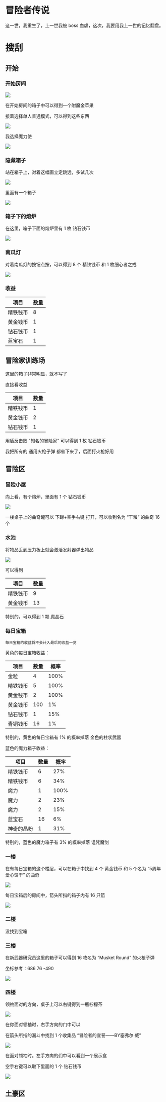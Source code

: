 # 冒险者传说

这一世，我重生了，上一世我被 boss 血虐，这次，我要用我上一世的记忆翻盘。

# 搜刮

## 开始

### 开始房间

![](/others/catship/开始-1.png)

在开始房间的箱子中可以得到一个附魔金苹果

接着选择单人普通模式，可以得到这些东西

![](/others/catship/开始-2.png)

我选择魔力使

![](/others/catship/开始-3.png)

### 隐藏箱子

站在箱子上，对着这幅画立定跳远，多试几次

![](/others/catship/开始-4.png)

里面有一个箱子

![](/others/catship/开始-5.png)

### 箱子下的熔炉

在这里，箱子下面的熔炉里有 1 枚 钻石钱币

![](/others/catship/开始-6.png)

### 南瓜灯

对着南瓜灯的按钮点按，可以得到 8 个 精铁钱币 和 1 枚细心者之戒

![](/others/catship/开始-7.png)

### 收益

| 项目    | 数量 |
| ------- | --- |
| 精铁钱币 | 8   |
| 黄金钱币 | 1   |
| 钻石钱币 | 1   |
| 蓝宝石   | 1   |

## 冒险家训练场

这里的箱子非常明显，就不写了

直接看收益

| 项目    | 数量 |
| ------- | --- |
| 精铁钱币 | 1   |
| 黄金钱币 | 2   |
| 钻石钱币 | 1   |

用盾反击败 "知名的冒险家" 可以得到 1 枚 钻石钱币

我把所有的 通用火枪子弹 都省下来了，后面打火枪好用

## 冒险区

### 冒险小屋

向上看，有个熔炉，里面有 1 个 钻石钱币

![](/others/catship/冒险区-1.png)

一楼桌子上的曲奇罐可以 下蹲+空手右键 打开，可以收到名为 “干粮” 的曲奇 16 个

### 水池

将物品丢到压力板上就会激活发射器弹出物品

![](/others/catship/冒险区-2.png)

可以得到

| 项目    | 数量 |
| ------- | --- |
| 精铁钱币 | 9   |
| 黄金钱币 | 13  |

特别的，可以得到 1 颗 魔晶石

### 每日宝箱

```
每日宝箱的收益将不会计入最后的收益一览
```

黄色的每日宝箱收益：

| 项目    | 数量 | 概率 |
| ------- | --- | ---- |
| 金粒    | 4    | 100% |
| 精铁钱币 | 5   | 100% |
| 黄金钱币 | 2   | 100% |
| 黄金钱币 | 100 | 1%   |
| 钻石钱币 | 1   | 15%  |
| 青铜钱币 | 16  | 1%   |

特别的，黄色的每日宝箱有 1% 的概率掉落 金色的柱状武器

蓝色的魔力箱子收益：

| 项目     | 数量 | 概率 |
| -------- | --- | ---- |
| 精铁钱币  | 6   | 27%  |
| 精铁钱币  | 6   | 34%  |
| 魔力      | 1  | 100%  |
| 魔力      | 2  | 23%   |
| 魔力      | 2  | 15%   |
| 蓝宝石    | 16  | 6%   |
| 神奇的晶粉 | 1  | 31%  |

特别的，蓝色的魔力箱子有 3% 的概率掉落 诅咒魔剑

### 一楼

在有每日宝箱的这个楼层，可以在箱子中找到 4 个 黄金钱币 和 5 个名为 “5周年爱心饼干” 的曲奇

![](/others/catship/冒险区-3.png)

每日宝箱后的房间中，箭头所指的箱子内有 16 只箭

![](/others/catship/冒险区-4.png)

### 二楼

没找到宝箱

### 三楼

在新武器研究员这里的箱子可以得到 16 枚名为 “Musket Round” 的火枪子弹

坐标参考：686 76 -490

![](/others/catship/冒险区-5.png)

### 四楼

领袖面对的方向，桌子上可以右键得到一瓶柠檬茶

![](/others/catship/冒险区-6.png)

在你面对领袖时，右手方向的门中可以

在箭头所指的漏斗中找到 1 个收集品 “冒险者的宣誓——BY塞弗尔·威”

![](/others/catship/冒险区-7.png)

在面对领袖时。左手方向的们中可以看到一个展示盒

空手右键可以取下里面的 1 个 钻石钱币

![](/others/catship/冒险区-8.png)






## 土豪区
